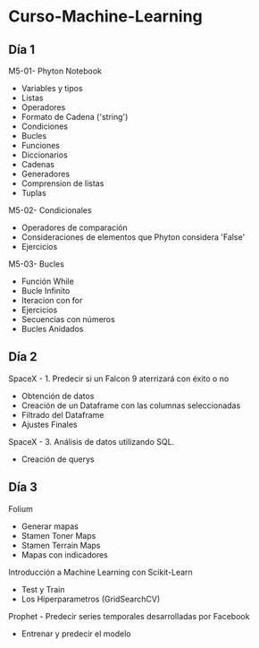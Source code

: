 # Curso-Machine-Learning

## Día 1
M5-01- Phyton Notebook
  - Variables y tipos
  - Listas
  - Operadores
  - Formato de Cadena ('string')
  - Condiciones
  - Bucles
  - Funciones
  - Diccionarios
  - Cadenas
  - Generadores
  - Comprension de listas
  - Tuplas
  
M5-02- Condicionales
  - Operadores de comparación
  - Consideraciones de elementos que Phyton considera 'False'
  - Ejercicios
  
M5-03- Bucles
  - Función While
  - Bucle Infinito
  - Iteracion con for
  - Ejercicios
  - Secuencias con números
  - Bucles Anidados
  
## Día 2
SpaceX - 1. Predecir si un Falcon 9 aterrizará con éxito o no
  - Obtención de datos
  - Creación de un Dataframe con las columnas seleccionadas
  - Filtrado del Dataframe
  - Ajustes Finales 
  
 SpaceX - 3. Análisis de datos utilizando SQL. 
  - Creación de querys
  
 ## Día 3
 Folium
  - Generar mapas
  - Stamen Toner Maps
  - Stamen Terrain Maps
  - Mapas con indicadores
  
 Introducción a Machine Learning con Scikit-Learn
  - Test y Train
  - Los Hiperparametros (GridSearchCV)
  
 Prophet - Predecir series temporales desarrolladas por Facebook
  - Entrenar y predecir el modelo
  
